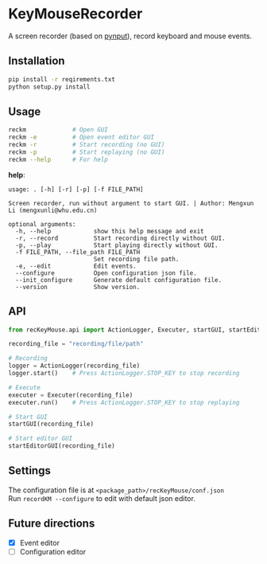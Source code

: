 # KeyMouseRecorder
A screen recorder (based on [pynput](https://pypi.org/project/pynput/)), record keyboard and mouse events.

## Installation
```bash
pip install -r reqirements.txt
python setup.py install
```

## Usage
```bash
reckm             # Open GUI
reckm -e          # Open event editor GUI
reckm -r          # Start recording (no GUI)
reckm -p          # Start replaying (no GUI)
reckm --help      # For help
```

**help**:
```
usage: . [-h] [-r] [-p] [-f FILE_PATH]  

Screen recorder, run without argument to start GUI. | Author: Mengxun Li (mengxunli@whu.edu.cn)  

optional arguments:
  -h, --help            show this help message and exit
  -r, --record          Start recording directly without GUI.
  -p, --play            Start playing directly without GUI.
  -f FILE_PATH, --file_path FILE_PATH
                        Set recording file path.
  -e, --edit            Edit events.
  --configure           Open configuration json file.
  --init_configure      Generate default configuration file.
  --version             Show version.
```

## API
```python
from recKeyMouse.api import ActionLogger, Executer, startGUI, startEditorGUI

recording_file = "recording/file/path" 

# Recording
logger = ActionLogger(recording_file)
logger.start()    # Press ActionLogger.STOP_KEY to stop recording

# Execute
executer = Executer(recording_file)
executer.run()    # Press ActionLogger.STOP_KEY to stop replaying

# Start GUI
startGUI(recording_file)

# Start editor GUI
startEditorGUI(recording_file)
```

## Settings
The configuration file is at `<package_path>/recKeyMouse/conf.json`  
Run `recordKM --configure` to edit with default json editor.

## Future directions
- [x] Event editor
- [ ] Configuration editor